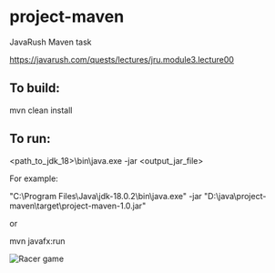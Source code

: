 # project-maven

JavaRush Maven task

https://javarush.com/quests/lectures/jru.module3.lecture00

## To build:

mvn clean install

## To run:

<path_to_jdk_18>\bin\java.exe -jar <output_jar_file>

For example:

"C:\Program Files\Java\jdk-18.0.2\bin\java.exe" -jar "D:\java\project-maven\target\project-maven-1.0.jar"

or

mvn javafx:run


![Racer game](https://cdn.javarush.com/images/article/c0b2cb6c-8d36-4ef0-84be-e2d4e6295ab4/512.webp)

